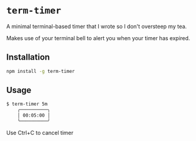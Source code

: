 # `term-timer`

A minimal terminal-based timer that I wrote so I don't oversteep my tea.

Makes use of your terminal bell to alert you when your timer has expired.

## Installation

```bash
npm install -g term-timer
```

## Usage

```bash
$ term-timer 5m
    ╭──────────╮
    │ 00:05:00 │
    ╰──────────╯
```

Use Ctrl+C to cancel timer
